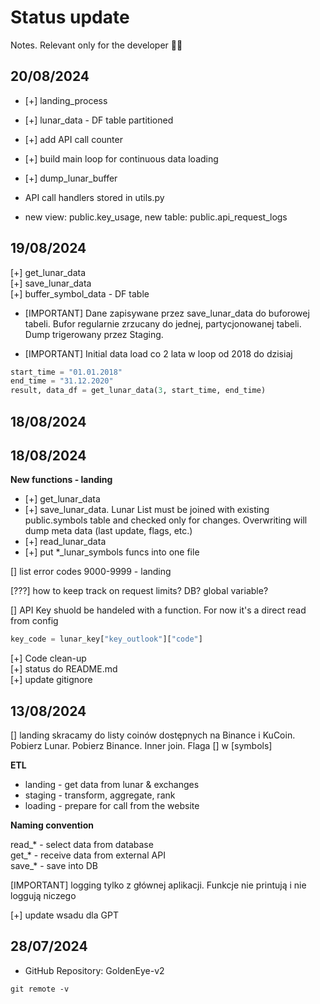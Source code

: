 # Status update
Notes. Relevant only for the developer 🤷‍♂️

## 20/08/2024 ##

* [+] landing_process
* [+] lunar_data - DF table partitioned
* [+] add API call counter
* [+] build main loop for continuous data loading 
* [+] dump_lunar_buffer

* API call handlers stored in utils.py
* new view: public.key_usage, new table: public.api_request_logs

## 19/08/2024 ##

[+] get_lunar_data<br>
[+] save_lunar_data<br>
[+] buffer_symbol_data - DF table<br>



* [IMPORTANT] Dane zapisywane przez save_lunar_data do buforowej tabeli. Bufor regularnie zrzucany do jednej, partycjonowanej tabeli. Dump trigerowany przez Staging. 

* [IMPORTANT] Initial data load co 2 lata w loop od 2018 do dzisiaj
```py
start_time = "01.01.2018"
end_time = "31.12.2020"
result, data_df = get_lunar_data(3, start_time, end_time)
``` 


## 18/08/2024 ##
## 18/08/2024 ##

**New functions - landing**
- [+] get_lunar_data
- [+] save_lunar_data. Lunar List must be joined with existing public.symbols table and checked only for changes. Overwriting will dump meta data (last update, flags, etc.)
- [+] read_lunar_data
- [+] put *_lunar_symbols funcs into one file


[] list error codes
9000-9999 - landing


[???] how to keep track on request limits? DB? global variable?

[] API Key shuold be handeled with a function. For now it's a direct read from config
```py
key_code = lunar_key["key_outlook"]["code"]
```

[+] Code clean-up<br>
[+] status do README.md<br>
[+] update gitignore



## 13/08/2024 ##
[] landing skracamy do listy coinów dostępnych na Binance i KuCoin. Pobierz Lunar. Pobierz Binance. Inner join. Flaga [] w [symbols]

**ETL**
* landing - get data from lunar & exchanges
* staging - transform, aggregate, rank
* loading - prepare for call from the website

**Naming convention**

read_* - select data from database<br>
get_* - receive data from external API<br>
save_* - save into DB<br>

[IMPORTANT] logging tylko z głównej aplikacji. Funkcje nie printują i nie loggują niczego

[+] update wsadu dla GPT


## 28/07/2024 ##

- GitHub Repository: GoldenEye-v2
```shell
git remote -v
```
